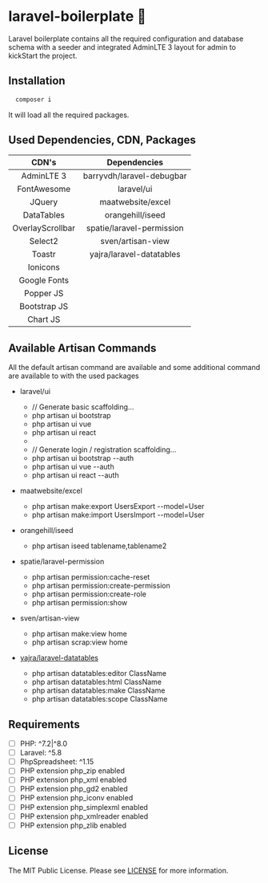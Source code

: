 # laravel-boilerplate 💯

Laravel boilerplate contains all the required configuration and database schema with a seeder and integrated AdminLTE 3 layout for admin to kickStart the project.

## Installation
```php
  composer i
```
It will load all the required packages.

## Used Dependencies, CDN, Packages

|      CDN's           |        Dependencies           |
|:--------------------:|:-----------------------------:|
|    AdminLTE 3        |    barryvdh/laravel-debugbar  |
|    FontAwesome       |    laravel/ui                 |
|    JQuery            |    maatwebsite/excel          |
|    DataTables        |    orangehill/iseed           |
|    OverlayScrollbar  |    spatie/laravel-permission  |
|    Select2           |    sven/artisan-view          |
|    Toastr            |    yajra/laravel-datatables   |
|    Ionicons          |                               |
|    Google Fonts      |                               |
|    Popper JS         |                               |
|    Bootstrap JS      |                               |
|    Chart JS          |                               |


## Available Artisan Commands

All the default artisan command are available and some additional command are available to with the used packages

* laravel/ui
    * // Generate basic scaffolding...
    * php artisan ui bootstrap
    * php artisan ui vue
    * php artisan ui react
    * 
    * // Generate login / registration scaffolding...
    * php artisan ui bootstrap --auth
    * php artisan ui vue --auth
    * php artisan ui react --auth
    
* maatwebsite/excel
    * php artisan make:export UsersExport --model=User
    * php artisan make:import UsersImport --model=User
    
* orangehill/iseed
    * php artisan iseed tablename,tablename2
    
* spatie/laravel-permission
    * php artisan permission:cache-reset
    * php artisan permission:create-permission
    * php artisan permission:create-role
    * php artisan permission:show

* sven/artisan-view
    * php artisan make:view home
    * php artisan scrap:view home
    
* [yajra/laravel-datatables](https://yajrabox.com/docs/laravel-datatables/master/installation)
    * php artisan datatables:editor ClassName
    * php artisan datatables:html ClassName
    * php artisan datatables:make ClassName
    * php artisan datatables:scope ClassName
    
## Requirements

- [ ] PHP: ^7.2\|^8.0
- [ ] Laravel: ^5.8
- [ ] PhpSpreadsheet: ^1.15
- [ ] PHP extension php_zip enabled
- [ ] PHP extension php_xml enabled
- [ ] PHP extension php_gd2 enabled
- [ ] PHP extension php_iconv enabled
- [ ] PHP extension php_simplexml enabled
- [ ] PHP extension php_xmlreader enabled
- [ ] PHP extension php_zlib enabled

## License

The MIT Public License. Please see [LICENSE](LICENSE) for more information.
